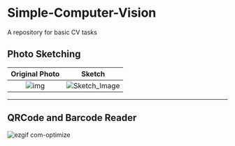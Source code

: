 # Simple-Computer-Vision
A repository for basic CV tasks

## Photo Sketching
Original Photo             |  Sketch
:-------------------------:|:-------------------------:
![img](https://user-images.githubusercontent.com/57441828/90988778-b0f5ad80-e595-11ea-86a3-6e2be9384b18.jpg)  |  ![Sketch_Image](https://user-images.githubusercontent.com/57441828/90988914-c4554880-e596-11ea-9e37-14c35b13888a.jpg)

-----

## QRCode and Barcode Reader

![ezgif com-optimize](https://user-images.githubusercontent.com/57441828/91080198-78ada800-e645-11ea-9e71-ed803522aabc.gif)

